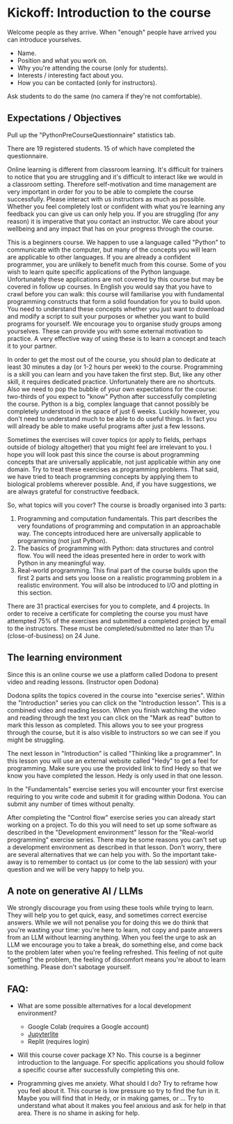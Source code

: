 # Kickoff: Introduction to the course

Welcome people as they arrive. When "enough" people have arrived you can introduce yourselves.

* Name.
* Position and what you work on.
* Why you're attending the course (only for students).
* Interests / interesting fact about you.
* How you can be contacted (only for instructors).

Ask students to do the same (no camera if they're not comfortable).

## Expectations / Objectives

Pull up the "PythonPreCourseQuestionnaire" statistics tab.

There are 19 registered students. 15 of which have completed the questionnaire.

Online learning is different from classroom learning. It's difficult for trainers to notice that you are struggling and
it's difficult to interact like we would in a classroom setting. Therefore self-motivation and time management are very
important in order for you to be able to complete the course successfully. Please interact with us instructors as much as
possible. Whether you feel completely lost or confident with what you're learning any feedback you can give us can only help you.
If you are struggling (for any reason) it is imperative that you contact an instructor. We care about your wellbeing and any
impact that has on your progress through the course.

This is a beginners course. We happen to use a language called "Python" to communicate with the computer, but many of the concepts
you will learn are applicable to other languages. If you are already a confident programmer, you are unlikely to benefit much from
this course. Some of you wish to learn quite specific applications of the Python language. Unfortunately these applications are not
covered by this course but may be covered in follow up courses. In English you would say that you have to crawl before you can walk:
this course will familiarise you with fundamental programming constructs that form a solid foundation for you to build upon. You
need to understand these concepts whether you just want to download and modify a script to suit your purposes or whether you want
to build programs for yourself. We encourage you to organise study groups among yourselves. These can provide you with some external
motivation to practice. A very effective way of using these is to learn a concept and teach it to your partner.

In order to get the most out of the course, you should plan to dedicate at least 30 minutes a day (or 1-2 hours per week) to
the course. Programming is a skill you can learn and you have taken the first step. But, like any other skill, it requires
dedicated practice. Unfortunately there are no shortcuts. Also we need to pop the bubble of your own expectations for the course:
two-thirds of you expect to "know" Python after successfully completing the course. Python is a big, complex language that cannot
possibly be completely understood in the space of just 6 weeks. Luckily however, you don't need to understand much to be able
to do useful things. In fact you will already be able to make useful programs after just a few lessons.

Sometimes the exercises will cover topics (or apply to fields, perhaps outside of biology altogether) that you might feel are
irrelevant to you. I hope you will look past this since the course is about programming concepts that are universally applicable,
not just applicable within any one domain. Try to treat these exercises as programming problems. That said, we have tried to
teach programming concepts by applying them to biological problems wherever possible. And, if you have suggestions, we are always
grateful for constructive feedback.

So, what topics will you cover? The course is broadly organised into 3 parts:

1. Programming and computation fundamentals. This part describes the very foundations of programming and computation in an approachable
   way. The concepts introduced here are universally applicable to programming (not just Python).
2. The basics of programming with Python: data structures and control flow. You will need the ideas presented here in order to work
   with Python in any meaningful way.
3. Real-world programming. This final part of the course builds upon the first 2 parts and sets you loose on a realistic programming
   problem in a realistic environment. You will also be introduced to I/O and plotting in this section.
   
There are 31 practical exercises for you to complete, and 4 projects. In order to receive a certificate for completing the course
you must have attempted 75% of the exercises and submitted a completed project by email to the instructors. These must be
completed/submitted no later than 17u (close-of-business) on 24 June.
   
## The learning environment

Since this is an online course we use a platform called Dodona to present video and reading lessons. (Instructor open Dodona)

Dodona splits the topics covered in the course into "exercise series". Within the "Introduction" series you can click on the
"Introduction lesson". This is a combined video and reading lesson. When you finish watching the video and reading through the text
you can click on the "Mark as read" button to mark this lesson as completed. This allows you to see your progress through the course,
but it is also visible to instructors so we can see if you might be struggling.

The next lesson in "Introduction" is called "Thinking like a programmer". In this lesson you will use an external website called
"Hedy" to get a feel for programming. Make sure you use the provided link to find Hedy so that we know you have completed the lesson.
Hedy is only used in that one lesson.

In the "Fundamentals" exercise series you will encounter your first exercise requiring to you write code and submit it for grading
within Dodona. You can submit any number of times without penalty.

After completing the "Control flow" exercise series you can already start working on a project. To do this you will need to set
up some software as described in the "Development environment" lesson for the "Real-world programming" exercise series.
There may be some reasons you can't set up a development environment as described in that lesson. Don't worry, there are several
alternatives that we can help you with. So the important take-away is to remember to contact us (or come to the lab session) with
your question and we will be very happy to help you.

## A note on generative AI / LLMs

We strongly discourage you from using these tools while trying to learn. They will help you to get quick, easy, and sometimes
correct exercise answers. While we will not penalise you for doing this we do think that you're wasting your time: you're here
to learn, not copy and paste answers from an LLM without learning anything. When you feel the urge to ask an LLM we encourage
you to take a break, do something else, and come back to the problem later when you're feeling refreshed. This feeling of not
quite "getting" the problem, the feeling of discomfort means you're about to learn something. Please don't sabotage yourself.

## FAQ:

* What are some possible alternatives for a local development environment?
    * Google Colab (requires a Google account)
    * [Jupyterlite](https://jupyterlite.readthedocs.io/en/stable/_static/lab/index.html)
    * Replit (requires login)
    
* Will this course cover package X?
    No. This course is a beginner introduction to the language. For specific applications you should follow a specific course
    after successfully completing this one.

* Programming gives me anxiety. What should I do?
    Try to reframe how you feel about it. This course is low pressure so try to find the fun in it. Maybe you will find that in
    Hedy, or in making games, or ... Try to understand what about it makes you feel anxious and ask for help in that area.
    There is no shame in asking for help.

